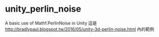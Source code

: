 # unity_perlin_noise
A basic use of Mathf.PerlinNoise in Unity
這是 http://bradlypaul.blogspot.tw/2016/05/unity-3d-perlin-noise.html 內的範例
